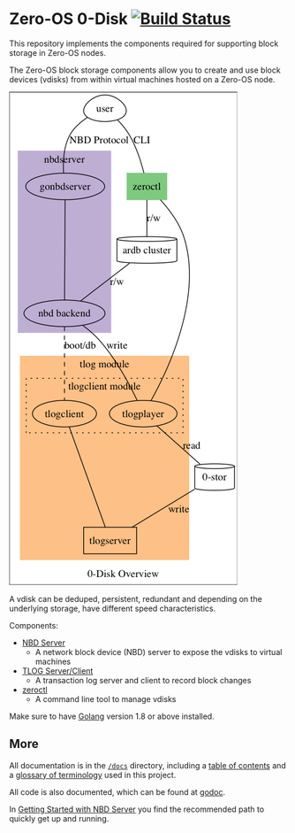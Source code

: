 # Zero-OS 0-Disk [![Build Status](https://travis-ci.org/zero-os/0-Disk.svg?branch=master)](https://travis-ci.org/zero-os/0-Disk)

This repository implements the components required for supporting block storage in Zero-OS nodes.

The Zero-OS block storage components allow you to create and use block devices (vdisks) from within virtual machines hosted on a Zero-OS node.

![0-Disk overview](/docs/assets/zerodisk_overview.png)

A vdisk can be deduped, persistent, redundant and depending on the underlying storage, have different speed characteristics.

Components:
* [NBD Server](nbdserver/)
  - A network block device (NBD) server to expose the vdisks to virtual machines
* [TLOG Server/Client](tlog/)
  - A transaction log server and client to record block changes
* [zeroctl](zeroctl/)
  - A command line tool to manage vdisks

Make sure to have [Golang](https://golang.org/) version 1.8 or above installed.

## More

All documentation is in the [`/docs`](docs/) directory, including a [table of contents](/docs/SUMMARY.md) and a [glossary of terminology](/docs/glossary.md) used in this project.

All code is also documented, which can be found at [godoc](http://godoc.org/github.com/zero-os/0-Disk).

In [Getting Started with NBD Server](/docs/gettingstarted/gettingstarted.md) you find the recommended path to quickly get up and running.

